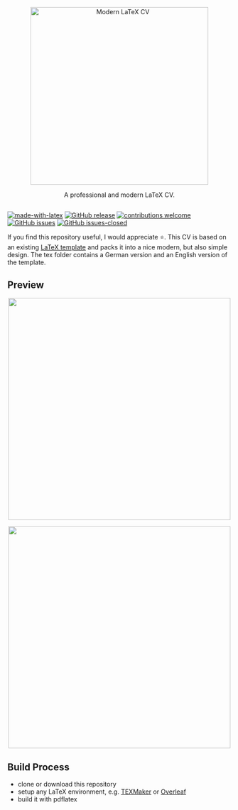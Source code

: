 <p align="center">
  <a href="https://github.com/philipempl/modern-latex-cv">
    <img alt="Modern LaTeX CV" title="CV" src="https://raw.githubusercontent.com/philem208/modern-latex-cv/master/resources/logo.jpg" width="400">
  </a>
</p>


<p align="center">
  A professional and modern LaTeX CV.
</p>


## 

[![made-with-latex](https://img.shields.io/badge/Made%20with-LaTeX-1f425f.svg)](https://www.latex-project.org/)
[![GitHub release](https://img.shields.io/github/release/philem208/modern-latex-cv.svg)](https://GitHub.com/philem208/modern-latex-cv/releases/)
[![contributions welcome](https://img.shields.io/badge/contributions-welcome-brightgreen.svg?style=flat)](https://github.com/philem208/modern-latex-cv/issues)
[![GitHub issues](https://img.shields.io/github/issues/philem208/modern-latex-cv.svg)](https://GitHub.com/philem208/modern-latex-cv/issues/)
[![GitHub issues-closed](https://img.shields.io/github/issues-closed/philem208/modern-latex-cv.svg)](https://GitHub.com/philem208/modern-latex-cv.js/issues?q=is%3Aissue+is%3Aclosed)


If you find this repository useful, I would appreciate :star:. This CV is based on an existing [LaTeX template](https://www.xm1math.net/texmaker/) and packs it into a nice modern, but also simple design. The tex folder contains a German version and an English version of the template. 

## Preview

<p align="center">
  <img src = "https://raw.githubusercontent.com/philem208/modern-latex-cv/master/resources/cv-1.jpg" width=500>
</p>
<p align="center">
  <img src = "https://raw.githubusercontent.com/philem208/modern-latex-cv/master/resources/cv-2.jpg" width=500>
</p>



## Build Process

- clone or download this repository
- setup any LaTeX environment,  e.g. [TEXMaker](https://www.xm1math.net/texmaker/) or [Overleaf](https://www.overleaf.com/) 
- build it with pdflatex

